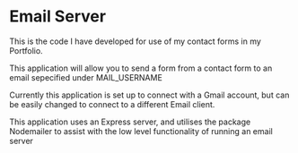 # Email Server

This is the code I have developed for use of my contact forms in my Portfolio.

This application will allow you to send a form from a contact form to an email sepecified under MAIL_USERNAME

Currently this application is set up to connect with a Gmail account, but can be easily changed to connect to a different Email client.

This application uses an Express server, and utilises the package Nodemailer to assist with the low level functionality of running an email server
